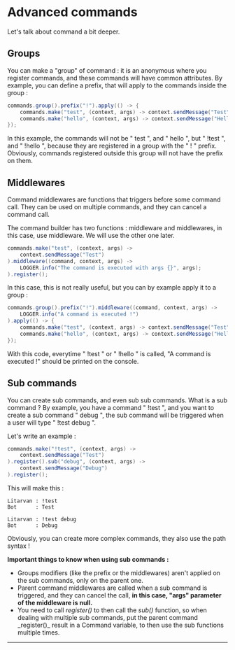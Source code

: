# Advanced commands

Let's talk about command a bit deeper.

## Groups

You can make a "group" of command : it is an anonymous where you register commands, and these commands will have common attributes. By example, you can define a prefix, that will apply to the commands inside the group :

```java
commands.group().prefix("!").apply(() -> {
    commands.make("test", (context, args) -> context.sendMessage("Test")).register();
    commands.make("hello", (context, args) -> context.sendMessage("Hello !")).register();
});
```

In this example, the commands will not be " test ", and " hello ", but " !test ", and " !hello ", because they are registered in a group with the " ! " prefix. Obviously, commands registered outside this group will not have the prefix on them.

## Middlewares

Command middlewares are functions that triggers before some command call. They can be used on multiple commands, and they can cancel a command call.

The command builder has two functions : middleware and middlewares, in this case, use middleware. We will use the other one later.

```java
commands.make("test", (context, args) ->
    context.sendMessage("Test")
).middleware((command, context, args) ->
    LOGGER.info("The command is executed with args {}", args);
).register();
```

In this case, this is not really useful, but you can by example apply it to a group :

```java
commands.group().prefix("!").middleware((command, context, args) ->
    LOGGER.info("A command is executed !")
).apply(() -> {
    commands.make("test", (context, args) -> context.sendMessage("Test")).register();
    commands.make("hello", (context, args) -> context.sendMessage("Hello !")).register();
});
```

With this code, everytime " !test " or " !hello " is called, "A command is executed !" should be printed on the console.

## Sub commands

You can create sub commands, and even sub sub commands. What is a sub command ? By example, you have a command " !test ", and you want to create a sub command " debug ", the sub command will be triggered when a user will type " !test debug ".

Let's write an example :

```java
commands.make("!test", (context, args) ->
    context.sendMessage("Test")
).register().sub("debug", (context, args) ->
    context.sendMessage("Debug")
).register();
```

This will make this :

```
Litarvan : !test
Bot      : Test

Litarvan : !test debug
Bot      : Debug
```

Obviously, you can create more complex commands, they also use the path syntax !

**Important things to know when using sub commands :**

* Groups modifiers \(like the prefix or the middlewares\) aren't applied on the sub commands, only on the parent one.
* Parent command middlewares are called when a sub command is triggered, and they can cancel the call, **in this case, "args" parameter of the middleware is null.**
* You need to call _register\(\)_ to then call the _sub\(\)_ function, so when dealing with multiple sub commands, put the parent command \_register\(\)\_ result in a Command variable, to then use the sub functions multiple times.

---

